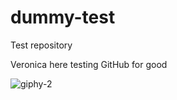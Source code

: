 # dummy-test
Test repository

Veronica here testing GitHub for good

![giphy-2](https://user-images.githubusercontent.com/80406428/148532548-c416edfc-0896-40db-9e76-e22f4c4f9862.gif)
